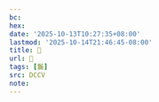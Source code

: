 ```yaml
---
bc:
hex:
date: '2025-10-13T10:27:35+08:00'
lastmod: '2025-10-14T21:46:45-08:00'
title: 􃵇
url: 􃵇
tags: [鬞]
src: DCCV
note:
---
```

